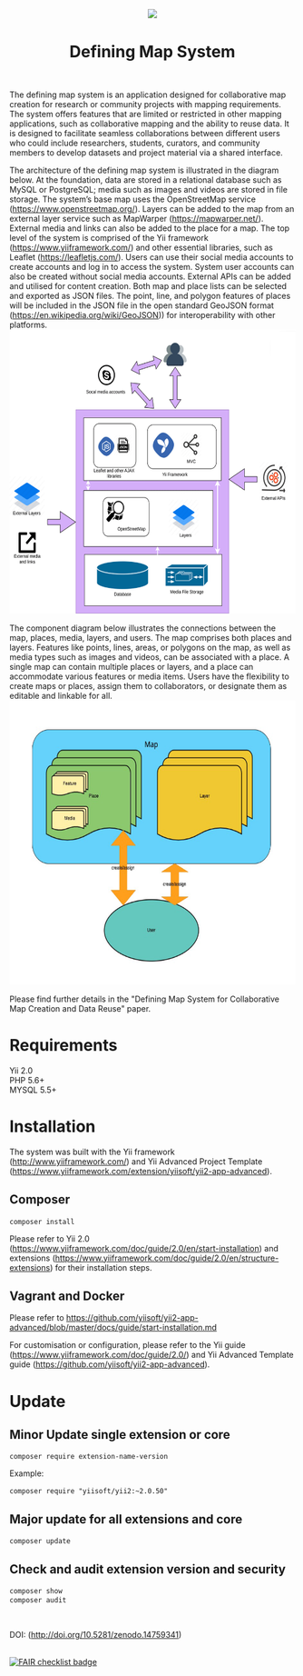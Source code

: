 <p align="center">
    <a href="https://github.com/yiisoft" target="_blank">
        <img src="https://avatars0.githubusercontent.com/u/993323" height="100px">
    </a>
    <h1 align="center">Defining Map System</h1>
    <br>
</p>

The defining map system is an application designed for collaborative map creation for research or community projects with mapping requirements. The system offers features that are limited or restricted in other mapping applications, such as collaborative mapping and the ability to reuse data. It is designed to facilitate seamless collaborations between different users who could include researchers, students, curators, and community members to develop datasets and project material via a shared interface.

The architecture of the defining map system is illustrated in the diagram below. At the foundation, data are stored in a relational database such as MySQL or PostgreSQL; media such as images and videos are stored in file storage. The system’s base map uses the OpenStreetMap service (https://www.openstreetmap.org/). Layers can be added to the map from an external layer service such as MapWarper (https://mapwarper.net/). External media and links can also be added to the place for a map. The top level of the system is comprised of the Yii framework (https://www.yiiframework.com/) and other essential libraries, such as Leaflet (https://leafletjs.com/). Users can use their social media accounts to create accounts and log in to access the system. System user accounts can also be created without social media accounts. External APIs can be added and utilised for content creation. Both map and place lists can be selected and exported as JSON files. The point, line, and polygon features of places will be included in the JSON file in the open standard GeoJSON format (https://en.wikipedia.org/wiki/GeoJSON)) for interoperability with other platforms. <br/>
<img src="./diagram_architecture.png" height="500px">

The component diagram below illustrates the connections between the map, places, media, layers, and users. The map comprises both places and layers. Features like points, lines, areas, or polygons on the map, as well as media types such as images and videos, can be associated with a place. A single map can contain multiple places or layers, and a place can accommodate various features or media items. Users have the flexibility to create maps or places, assign them to collaborators, or designate them as editable and linkable for all. <br/>
<img src="./diagram_component.png" height="500px">

Please find further details in the "Defining Map System for Collaborative Map Creation and Data Reuse" paper.

# Requirements
Yii 2.0 <br/>
PHP 5.6+ <br/>
MYSQL 5.5+ <br/>

# Installation
The system was built with the Yii framework (http://www.yiiframework.com/) and Yii Advanced Project Template (https://www.yiiframework.com/extension/yiisoft/yii2-app-advanced). 

## Composer
```
composer install
```
Please refer to Yii 2.0 (https://www.yiiframework.com/doc/guide/2.0/en/start-installation) and extensions (https://www.yiiframework.com/doc/guide/2.0/en/structure-extensions) for their installation steps. 

## Vagrant and Docker
Please refer to https://github.com/yiisoft/yii2-app-advanced/blob/master/docs/guide/start-installation.md

For customisation or configuration, please refer to the Yii guide (https://www.yiiframework.com/doc/guide/2.0/) and Yii Advanced Template guide (https://github.com/yiisoft/yii2-app-advanced).

# Update

## Minor Update single extension or core
```
composer require extension-name-version
```
Example:
```
composer require "yiisoft/yii2:~2.0.50" 
```
## Major update for all extensions and core
```
composer update 
```
## Check and audit extension version and security
```
composer show
composer audit
```
<br/>

DOI: (http://doi.org/10.5281/zenodo.14759341)

<br/>
<a href="https://fairsoftwarechecklist.net/v0.2?f=21&a=31112&i=31222&r=123">
  <img src="https://fairsoftwarechecklist.net/badge.svg" alt="FAIR checklist badge">
</a>